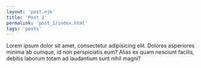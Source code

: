 ```yaml
---
layout: 'post.njk'
title: 'Post 1'
permalink: 'post_1/index.html'
tags: 'posts'
---
```


Lorem ipsum dolor sit amet, consectetur adipisicing elit. Dolores asperiores minima ab cumque, id non perspiciatis eum? Alias ex quam nesciunt facilis, debitis laborum totam ad laudantium sunt nihil magni?
